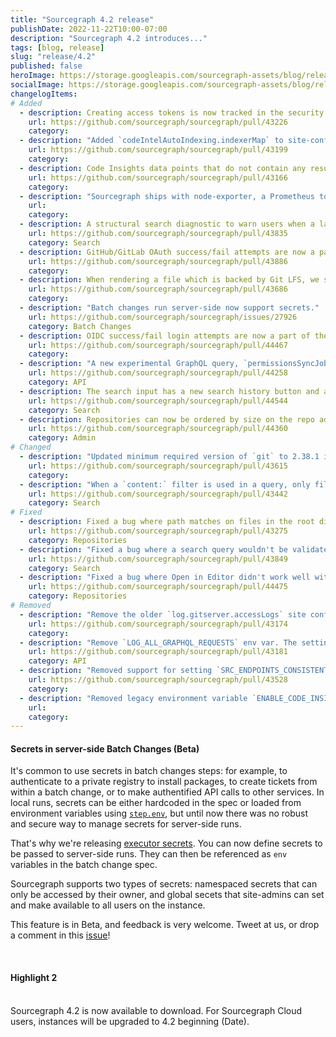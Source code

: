 ```yaml
---
title: "Sourcegraph 4.2 release"
publishDate: 2022-11-22T10:00-07:00
description: "Sourcegraph 4.2 introduces..."
tags: [blog, release]
slug: "release/4.2"
published: false
heroImage: https://storage.googleapis.com/sourcegraph-assets/blog/release-post/4.2/sourcegraph-4-2-hero.png
socialImage: https://storage.googleapis.com/sourcegraph-assets/blog/release-post/4.2/sourcegraph-4-2-hero.png
changelogItems:
# Added
  - description: Creating access tokens is now tracked in the security events.
    url: https://github.com/sourcegraph/sourcegraph/pull/43226
    category: 
  - description: "Added `codeIntelAutoIndexing.indexerMap` to site-config that allows users to update the indexers used when inferring precise code intelligence auto-indexing jobs (without having to overwrite the entire inference scripts). For example, `\"codeIntelAutoIndexing.indexerMap\": {\"go\": \"my.registry/sourcegraph/lsif-go\"}` will casue Go projects to use the specified container (in a alternative Docker registry)."
    url: https://github.com/sourcegraph/sourcegraph/pull/43199
    category: 
  - description: Code Insights data points that do not contain any results will display zero instead of being omitted from the visualization. Only applies to insight data created after 4.2.
    url: https://github.com/sourcegraph/sourcegraph/pull/43166
    category: 
  - description: "Sourcegraph ships with node-exporter, a Prometheus tool that provides hardware / OS metrics that helps Sourcegraph scale your deployment. See your deployment update for more information:"
    url: 
    category: 
  - description: A structural search diagnostic to warn users when a language filter is not set.
    url: https://github.com/sourcegraph/sourcegraph/pull/43835
    category: Search
  - description: GitHub/GitLab OAuth success/fail attempts are now a part of the audit log.
    url: https://github.com/sourcegraph/sourcegraph/pull/43886
    category: 
  - description: When rendering a file which is backed by Git LFS, we show a page informing the file is LFS and linking to the file on the codehost. Previously we rendered the LFS pointer.
    url: https://github.com/sourcegraph/sourcegraph/pull/43686
    category: 
  - description: "Batch changes run server-side now support secrets."
    url: https://github.com/sourcegraph/sourcegraph/issues/27926
    category: Batch Changes
  - description: OIDC success/fail login attempts are now a part of the audit log.
    url: https://github.com/sourcegraph/sourcegraph/pull/44467
    category: 
  - description: "A new experimental GraphQL query, `permissionsSyncJobs`, that lists the states of recently completed permissions sync jobs and the state of each provider. The TTL of entries retrained can be configured with `authz.syncJobsRecordsTTL`. [#44387](https://github.com/sourcegraph/sourcegraph/pull/44387),"
    url: https://github.com/sourcegraph/sourcegraph/pull/44258
    category: API
  - description: The search input has a new search history button and allows cycling through recent searches via up/down arrow keys.
    url: https://github.com/sourcegraph/sourcegraph/pull/44544
    category: Search
  - description: Repositories can now be ordered by size on the repo admin page.
    url: https://github.com/sourcegraph/sourcegraph/pull/44360
    category: Admin
# Changed
  - description: "Updated minimum required version of `git` to 2.38.1 in `gitserver` and `server` Docker image. This addresses: https://github.blog/2022-04-12-git-security-vulnerability-announced/ and https://lore.kernel.org/git/d1d460f6-e70f-b17f-73a5-e56d604dd9d5@github.com/."
    url: https://github.com/sourcegraph/sourcegraph/pull/43615
    category: 
  - description: "When a `content:` filter is used in a query, only file contents will be searched (previously any of file contents, paths, or repos were searched). However, as before, if `type:` is also set, the `content:` filter will search for results of the specified `type:`."
    url: https://github.com/sourcegraph/sourcegraph/pull/43442
    category: Search
# Fixed
  - description: Fixed a bug where path matches on files in the root directory of a repository were not highlighted.
    url: https://github.com/sourcegraph/sourcegraph/pull/43275
    category: Repositories
  - description: "Fixed a bug where a search query wouldn't be validated after the query type has changed."
    url: https://github.com/sourcegraph/sourcegraph/pull/43849
    category: Search
  - description: "Fixed a bug where Open in Editor didn't work well with `\"repositoryPathPattern\" = \"{nameWithOwner}\"`"
    url: https://github.com/sourcegraph/sourcegraph/pull/44475
    category: Repositories
# Removed
  - description: "Remove the older `log.gitserver.accessLogs` site config setting. The setting is succeeded by `log.auditLog.gitserverAccess`."
    url: https://github.com/sourcegraph/sourcegraph/pull/43174
    category: 
  - description: "Remove `LOG_ALL_GRAPHQL_REQUESTS` env var. The setting is succeeded by `log.auditLog.graphQL`."
    url: https://github.com/sourcegraph/sourcegraph/pull/43181
    category: API
  - description: "Removed support for setting `SRC_ENDPOINTS_CONSISTENT_HASH`. This was an environment variable to support the transition to a new consistent hashing scheme introduced in 3.31.0."
    url: https://github.com/sourcegraph/sourcegraph/pull/43528
    category: 
  - description: "Removed legacy environment variable `ENABLE_CODE_INSIGHTS_SETTINGS_STORAGE` used in old versions of Code Insights to fall back to JSON settings based storage. All data was previously migrated in version 3.35 and this is no longer supported."
    url: 
    category: 
---
```


<Badge link="" text="Feature Name" color="blue" size="small" />

#### Secrets in server-side Batch Changes (Beta)

It's common to use secrets in batch changes steps: for example, to authenticate to a private registry to install packages, to create tickets from within a batch change, or to make authentified API calls to other services. In local runs, secrets can be either hardcoded in the spec or loaded from environment variables using [`step.env`](https://docs.sourcegraph.com/batch_changes/references/batch_spec_yaml_reference#steps-env), but until now there was no robust and secure way to manage secrets for server-side runs.

That's why we're releasing [executor secrets](https://docs.sourcegraph.com/admin/executor_secrets). You can now define secrets to be passed to server-side runs. They can then be referenced as `env` variables in the batch change spec.

Sourcegraph supports two types of secrets: namespaced secrets that can only be accessed by their owner, and global secets that site-admins can set and make available to all users on the instance. 

This feature is in Beta, and feedback is very welcome. Tweet at us, or drop a comment in this [issue](https://github.com/sourcegraph/sourcegraph/issues/44597)!

<br />
<Badge link="" text="Feature name" color="cerise" size="small" />

#### Highlight 2

<br />
Sourcegraph 4.2 is now available to download. For Sourcegraph Cloud users, instances will be upgraded to 4.2 beginning (Date).
